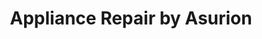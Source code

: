 ---
title: "Appliance Repair by Asurion"
url: /orlando/appliance-repair-by-asurion-2/
shop: Haushaltsgeräte
---